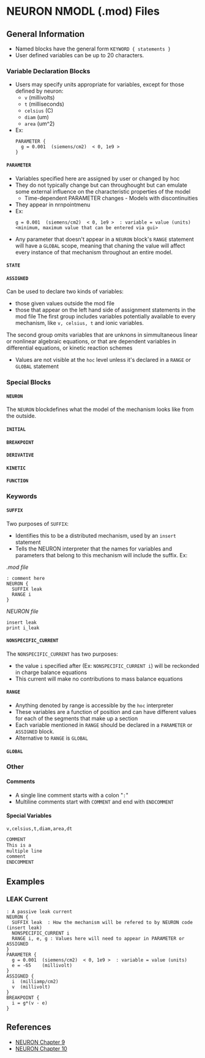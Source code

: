 # NEURON NMODL (.mod) Files

## General Information

* Named blocks have the general form ```KEYWORD { statements }```
* User defined variables can be up to 20 characters.

### Variable Declaration Blocks
* Users may specify units appropriate for variables, except for those defined by neuron:
    * ```v``` (millivolts)
    * ```t``` (milliseconds)
    * ```celsius``` (C)
    * ```diam``` (um)
    * ```area``` (um^2)
* Ex:
    ```` 
    PARAMETER {  
      g = 0.001  (siemens/cm2)  < 0, 1e9 >
    }
    ````
#### ```PARAMETER```
* Variables specified here are assigned by user or changed by hoc 
* They do not typically change but can throughought but can emulate some external influence on the characteristic properties of the model
    * Time-dependent PARAMETER changes - Models with discontinuities
* They appear in nrnpointmenu
* Ex:
    ```
    g = 0.001  (siemens/cm2)  < 0, 1e9 >  : variable = value (units) <minimum, maximum value that can be entered via gui>
    ```
* Any parameter that doesn't appear in a ```NEURON``` block's ```RANGE``` statement will have a ```GLOBAL``` scope, meaning that chaning the value will affect every instance of that mechanism throughout an entire model.

#### ```STATE```
#### ```ASSIGNED```
Can be used to declare two kinds of variables:
* those given values outside the mod file
* those that appear on the left hand side of assignment statements in the mod file
The first group includes variables potentially available to every mechanism, like ```v, celsius, t``` and ionic variables.

The second group omits variables that are unknons in simmultaneous linear or nonlinear algebraic equations, or that are dependent variables in differential equations, or kinetic reaction schemes

* Values are not visible at the ```hoc``` level unless it's declared in a ```RANGE``` or ```GLOBAL``` statement

### Special Blocks
#### ```NEURON```
The ```NEURON``` blockdefines what the model of the mechanism looks like from the outside. 
#### ```INITIAL```
#### ```BREAKPOINT```
#### ```DERIVATIVE```
#### ```KINETIC```
#### ```FUNCTION```

### Keywords
#### ```SUFFIX```
Two purposes of ```SUFFIX```:
* Identifies this to be a distributed mechanism, used by an ```insert``` statement
* Tells the NEURON interpreter that the names for variables and parameters that belong to this mechanism will include the suffix. Ex:

*.mod file*
```
: comment here
NEURON {
  SUFFIX leak
  RANGE i
}
```

*NEURON file*
```
insert leak
print i_leak
```
#### ```NONSPECIFIC_CURRENT```
The ```NONSPECIFIC_CURRENT``` has two purposes:
* the value ```i``` specified after (Ex: ```NONSPECIFIC_CURRENT i```) will be reckonded in charge balance equations
* This current will make no contributions to mass balance equations
#### ```RANGE```
* Anything denoted by range is accessible by the ```hoc``` interpreter
* These variables are a function of position and can have different values for each of the segments that make up a section
* Each variable mentioned in ```RANGE``` should be declared in a ```PARAMETER``` or ```ASSIGNED``` block.
* Alternative to ```RANGE``` is ```GLOBAL```
#### ```GLOBAL```

### Other
#### Comments
* A single line comment starts with a colon "```:```"
* Multiline comments start with ```COMMENT``` and end with ```ENDCOMMENT```
#### Special Variables
```v,celsius,t,diam,area,dt```

```c
COMMENT
This is a
multiple line
comment
ENDCOMMENT
```

## Examples


### LEAK Current
```
: A passive leak current
NEURON {  
  SUFFIX leak  : How the mechanism will be refered to by NEURON code (insert leak) 
  NONSPECIFIC_CURRENT i  
  RANGE i, e, g : Values here will need to appear in PARAMETER or ASSIGNED
}
PARAMETER {  
  g = 0.001  (siemens/cm2)  < 0, 1e9 >  : variable = value (units)
  e = -65    (millivolt)
}
ASSIGNED {  
  i  (milliamp/cm2)  
  v  (millivolt)
}
BREAKPOINT { 
  i = g*(v - e) 
}
```

## References

* [NEURON Chapter 9](https://neuron.yale.edu/ftp/ted/book/revisions/chap9indexedref.pdf)
* [NEURON Chapter 10](https://neuron.yale.edu/ftp/ted/book/revisions/chap10indexedref.pdf)
